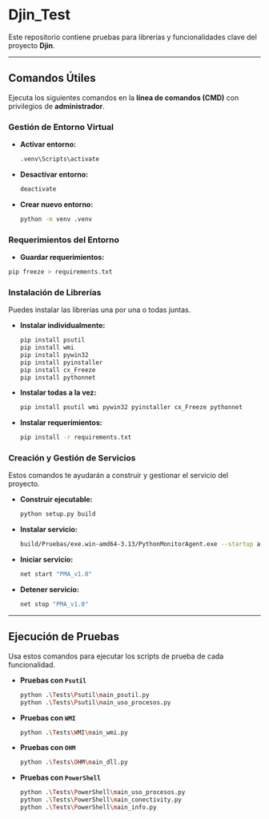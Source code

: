 # Djin_Test

Este repositorio contiene pruebas para librerías y funcionalidades clave del proyecto **Djin**.

---

## Comandos Útiles

Ejecuta los siguientes comandos en la **línea de comandos (CMD)** con privilegios de **administrador**.

### Gestión de Entorno Virtual

- **Activar entorno:**
  ```bash
  .venv\Scripts\activate
  ```
- **Desactivar entorno:**
  ```bash
  deactivate
  ```
- **Crear nuevo entorno:**
  ```bash
  python -m venv .venv
  ```

### Requerimientos del Entorno

- **Guardar requerimientos:**

```bash
pip freeze > requirements.txt
```

### Instalación de Librerías

Puedes instalar las librerías una por una o todas juntas.

- **Instalar individualmente:**
  ```bash
  pip install psutil
  pip install wmi
  pip install pywin32
  pip install pyinstaller
  pip install cx_Freeze
  pip install pythonnet
  ```
- **Instalar todas a la vez:**
  ```bash
  pip install psutil wmi pywin32 pyinstaller cx_Freeze pythonnet
  ```
- **Instalar requerimientos:**
  ```bash
  pip install -r requirements.txt
  ```

### Creación y Gestión de Servicios

Estos comandos te ayudarán a construir y gestionar el servicio del proyecto.

- **Construir ejecutable:**
  ```bash
  python setup.py build
  ```
- **Instalar servicio:**
  ```bash
  build/Pruebas/exe.win-amd64-3.13/PythonMonitorAgent.exe --startup auto install
  ```
- **Iniciar servicio:**
  ```bash
  net start "PMA_v1.0"
  ```
- **Detener servicio:**
  ```bash
  net stop "PMA_v1.0"
  ```

---

## Ejecución de Pruebas

Usa estos comandos para ejecutar los scripts de prueba de cada funcionalidad.

- **Pruebas con `Psutil`**
  ```bash
  python .\Tests\Psutil\main_psutil.py
  python .\Tests\Psutil\main_uso_procesos.py
  ```
- **Pruebas con `WMI`**
  ```bash
  python .\Tests\WMI\main_wmi.py
  ```
- **Pruebas con `OHM`**
  ```bash
  python .\Tests\OHM\main_dll.py
  ```
- **Pruebas con `PowerShell`**
  ```bash
  python .\Tests\PowerShell\main_uso_procesos.py
  python .\Tests\PowerShell\main_conectivity.py
  python .\Tests\PowerShell\main_info.py
  ```
